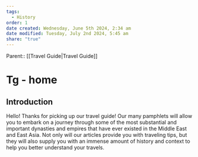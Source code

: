 ```yaml
---
tags:
  - History
order: 1
date created: Wednesday, June 5th 2024, 2:34 am
date modified: Tuesday, July 2nd 2024, 5:45 am
share: "true"
---
```

Parent:: [[Travel Guide|Travel Guide]]

# Tg - home

## Introduction

Hello! Thanks for picking up our travel guide! Our many pamphlets will allow you to embark on a journey through some of the most substantial and important dynasties and empires that have ever existed in the Middle East and East Asia. Not only will our articles provide you with traveling tips, but they will also supply you with an immense amount of history and context to help you better understand your travels.